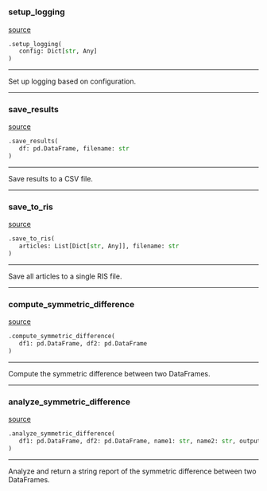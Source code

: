 #


### setup_logging
[source](https://github.com/allfed/gcr-resilience-map/blob/master/src/utils.py/#L8)
```python
.setup_logging(
   config: Dict[str, Any]
)
```

---
Set up logging based on configuration.

----


### save_results
[source](https://github.com/allfed/gcr-resilience-map/blob/master/src/utils.py/#L18)
```python
.save_results(
   df: pd.DataFrame, filename: str
)
```

---
Save results to a CSV file.

----


### save_to_ris
[source](https://github.com/allfed/gcr-resilience-map/blob/master/src/utils.py/#L24)
```python
.save_to_ris(
   articles: List[Dict[str, Any]], filename: str
)
```

---
Save all articles to a single RIS file.

----


### compute_symmetric_difference
[source](https://github.com/allfed/gcr-resilience-map/blob/master/src/utils.py/#L47)
```python
.compute_symmetric_difference(
   df1: pd.DataFrame, df2: pd.DataFrame
)
```

---
Compute the symmetric difference between two DataFrames.

----


### analyze_symmetric_difference
[source](https://github.com/allfed/gcr-resilience-map/blob/master/src/utils.py/#L56)
```python
.analyze_symmetric_difference(
   df1: pd.DataFrame, df2: pd.DataFrame, name1: str, name2: str, output_dir: str
)
```

---
Analyze and return a string report of the symmetric difference between two DataFrames.
